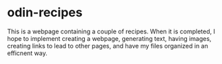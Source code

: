 # odin-recipes

This is a webpage containing a couple of recipes. When it is completed, I hope to implement creating a webpage, generating text, having images, creating links to lead to other pages, and have my files organized in an efficnent way.